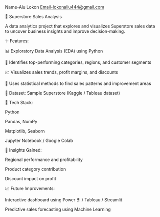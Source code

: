 
Name-Alu Lokon
Email-lokonallu444@gmail.com

🛒 Superstore Sales Analysis

A data analytics project that explores and visualizes Superstore sales data to uncover business insights and improve decision-making.

✨ Features:

📊 Exploratory Data Analysis (EDA) using Python

🧩 Identifies top-performing categories, regions, and customer segments

💹 Visualizes sales trends, profit margins, and discounts

🧠 Uses statistical methods to find sales patterns and improvement areas

📁 Dataset: Sample Superstore (Kaggle / Tableau dataset)

🔧 Tech Stack:

Python

Pandas, NumPy

Matplotlib, Seaborn

Jupyter Notebook / Google Colab

🚀 Insights Gained:

Regional performance and profitability

Product category contribution

Discount impact on profit

📈 Future Improvements:

Interactive dashboard using Power BI / Tableau / Streamlit

Predictive sales forecasting using Machine Learning
